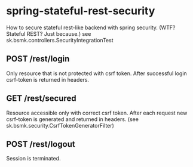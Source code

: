 spring-stateful-rest-security
=============================

How to secure stateful rest-like backend with spring security. (WTF? Stateful REST? Just because.)
see sk.bsmk.controllers.SecurityIntegrationTest

POST /rest/login
----------------
Only resource that is not protected with csrf token. After successful login csrf-token is returned in headers.

GET /rest/secured
-----------------
Resource accessible only with correct csrf token. 
After each request new csrf-token is generated and returned in headers. (see sk.bsmk.security.CsrfTokenGeneratorFilter)

POST /rest/logout
-----------------
Session is terminated.